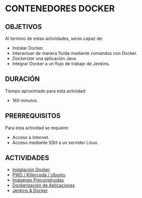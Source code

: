 # CONTENEDORES DOCKER

## OBJETIVOS

Al termino de estas actividades, serás capaz de:

- Instalar Docker.
- Interactuar de manera fluida mediante comandos con Docker.
- _Dockerizar_ una aplicación Java.
- Integrar Docker a un flujo de trabajo de Jenkins.

## DURACIÓN

Tiempo aproximado para esta actividad:

- 160 minutos.

## PRERREQUISITOS

Para esta actividad se requiere:

- Acceso a Internet.
- Acceso mediante SSH a un servidor Linux.

## ACTIVIDADES

- [Instalación Docker](a01.md)
- [PWD / Killercoda / Ubuntu](a02.md)
- [Imágenes Preconstruidas](a03.md)
- [Dockerización de Aplicaciones](a04.md)
- [Jenkins & Docker](a05.md)
